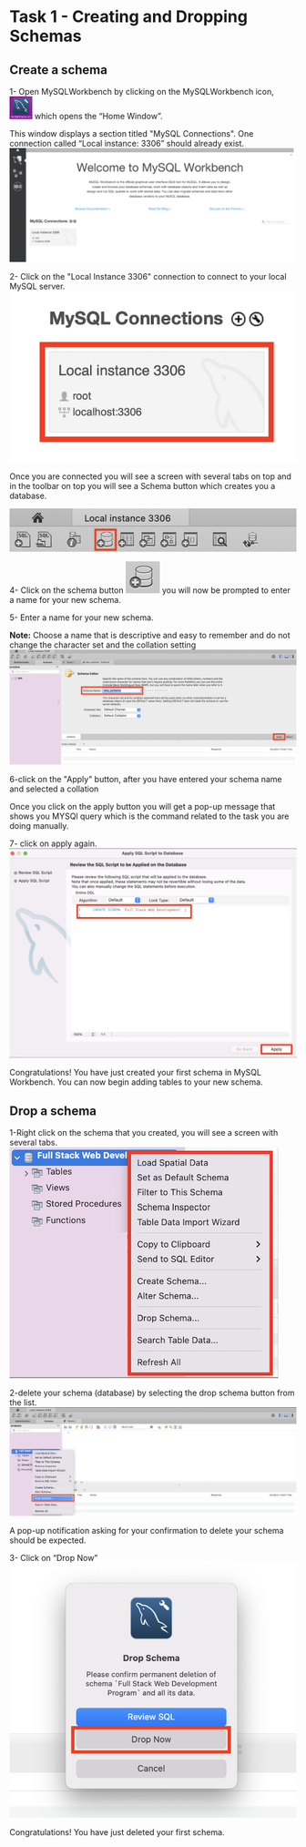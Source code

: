 # Task 1 - Creating and Dropping Schemas

## Create a schema

1- Open MySQLWorkbench by clicking on the MySQLWorkbench icon,
<img src="/images/MYSQL-icon.png" alt= “” width="40px" height="40px"> which opens the “Home Window”.

This window displays a section titled "MySQL Connections". One connection called “Local instance: 3306” should already exist.
![image](/images/HomePage.png)

2- Click on the "Local Instance 3306" connection to connect to your local MySQL server.![image](/images/RootConnection.png)

Once you are connected you will see a screen with several tabs on top and in the toolbar on top you will see a Schema button which creates you a database.

![image](/images/Toolbar.png)

4- Click on the schema button
![image](/images/Schema-icon.png) you will now be prompted to enter a name for your new schema.

5- Enter a name for your new schema.

**Note:**
Choose a name that is descriptive and easy to remember and do not change the character set and the collation setting
![image](/images/Create_schema.png)

6-click on the "Apply" button, after you have entered your schema name and selected a collation

Once you click on the apply button you will get a pop-up message that shows you MYSQl query which is the command related to the task you are doing manually.

7- click on apply again.
![image](/images/completeSchema.png)

Congratulations! You have just created your first schema in MySQL Workbench.
You can now begin adding tables to your new schema.

## Drop a schema

1-Right click on the schema that you created, you will see a screen with several tabs.
![image](/images/drop_rightclick.png)

2-delete your schema (database) by selecting the drop schema button from the list.
![image](/images/DropSchema.png)

A pop-up notification asking for your confirmation to delete your schema should be expected.

3- Click on “Drop Now”
![image](/images/DropNow.png)

Congratulations! You have just deleted your first schema.
